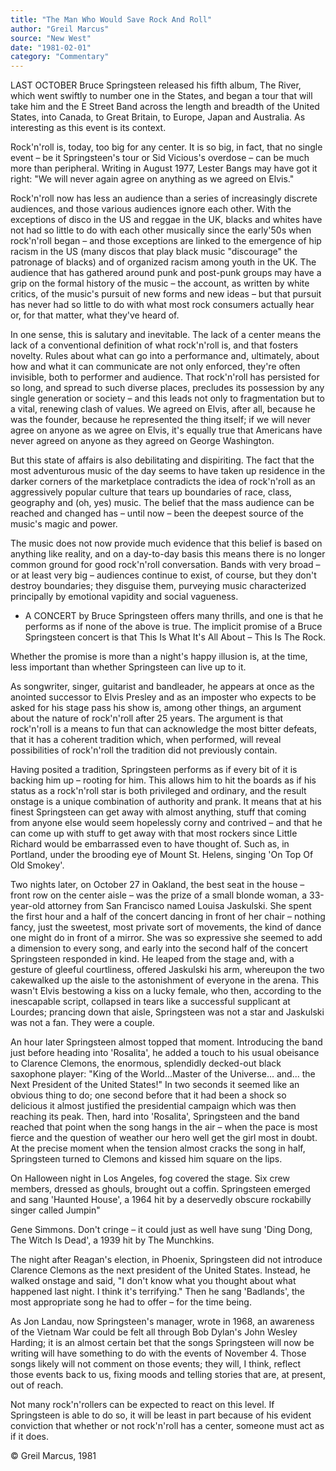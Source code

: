 ```yaml
---
title: "The Man Who Would Save Rock And Roll"
author: "Greil Marcus"
source: "New West"
date: "1981-02-01"
category: "Commentary"
---
```


LAST OCTOBER Bruce Springsteen released his fifth album, The River, which went swiftly to number one in the States, and began a tour that will take him and the E Street Band across the length and breadth of the United States, into Canada, to Great Britain, to Europe, Japan and Australia. As interesting as this event is its context.

Rock'n'roll is, today, too big for any center. It is so big, in fact, that no single event – be it Springsteen's tour or Sid Vicious's overdose – can be much more than peripheral. Writing in August 1977, Lester Bangs may have got it right: "We will never again agree on anything as we agreed on Elvis."

Rock'n'roll now has less an audience than a series of increasingly discrete audiences, and those various audiences ignore each other. With the exceptions of disco in the US and reggae in the UK, blacks and whites have not had so little to do with each other musically since the early'50s when rock'n'roll began – and those exceptions are linked to the emergence of hip racism in the US (many discos that play black music "discourage" the patronage of blacks) and of organized racism among youth in the UK. The audience that has gathered around punk and post-punk groups may have a grip on the formal history of the music – the account, as written by white critics, of the music's pursuit of new forms and new ideas – but that pursuit has never had so little to do with what most rock consumers actually hear or, for that matter, what they've heard of.

In one sense, this is salutary and inevitable. The lack of a center means the lack of a conventional definition of what rock'n'roll is, and that fosters novelty. Rules about what can go into a performance and, ultimately, about how and what it can communicate are not only enforced, they're often invisible, both to performer and audience. That rock'n'roll has persisted for so long, and spread to such diverse places, precludes its possession by any single generation or society – and this leads not only to fragmentation but to a vital, renewing clash of values. We agreed on Elvis, after all, because he was the founder, because he represented the thing itself; if we will never agree on anyone as we agree on Elvis, it's equally true that Americans have never agreed on anyone as they agreed on George Washington.

But this state of affairs is also debilitating and dispiriting. The fact that the most adventurous music of the day seems to have taken up residence in the darker corners of the marketplace contradicts the idea of rock'n'roll as an aggressively popular culture that tears up boundaries of race, class, geography and (oh, yes) music. The belief that the mass audience can be reached and changed has – until now – been the deepest source of the music's magic and power.

The music does not now provide much evidence that this belief is based on anything like reality, and on a day-to-day basis this means there is no longer common ground for good rock'n'roll conversation. Bands with very broad – or at least very big – audiences continue to exist, of course, but they don't destroy boundaries; they disguise them, purveying music characterized principally by emotional vapidity and social vagueness.

- A CONCERT by Bruce Springsteen offers many thrills, and one is that he performs as if none of the above is true. The implicit promise of a Bruce Springsteen concert is that This Is What It's All About – This Is The Rock.

Whether the promise is more than a night's happy illusion is, at the time, less important than whether Springsteen can live up to it.

As songwriter, singer, guitarist and bandleader, he appears at once as the anointed successor to Elvis Presley and as an imposter who expects to be asked for his stage pass his show is, among other things, an argument about the nature of rock'n'roll after 25 years. The argument is that rock'n'roll is a means to fun that can acknowledge the most bitter defeats, that it has a coherent tradition which, when performed, will reveal possibilities of rock'n'roll the tradition did not previously contain.

Having posited a tradition, Springsteen performs as if every bit of it is backing him up – rooting for him. This allows him to hit the boards as if his status as a rock'n'roll star is both privileged and ordinary, and the result onstage is a unique combination of authority and prank. It means that at his finest Springsteen can get away with almost anything, stuff that coming from anyone else would seem hopelessly corny and contrived – and that he can come up with stuff to get away with that most rockers since Little Richard would be embarrassed even to have thought of. Such as, in Portland, under the brooding eye of Mount St. Helens, singing 'On Top Of Old Smokey'.

Two nights later, on October 27 in Oakland, the best seat in the house – front row on the center aisle – was the prize of a small blonde woman, a 33-year-old attorney from San Francisco named Louisa Jaskulski. She spent the first hour and a half of the concert dancing in front of her chair – nothing fancy, just the sweetest, most private sort of movements, the kind of dance one might do in front of a mirror. She was so expressive she seemed to add a dimension to every song, and early into the second half of the concert Springsteen responded in kind. He leaped from the stage and, with a gesture of gleeful courtliness, offered Jaskulski his arm, whereupon the two cakewalked up the aisle to the astonishment of everyone in the arena. This wasn't Elvis bestowing a kiss on a lucky female, who then, according to the inescapable script, collapsed in tears like a successful supplicant at Lourdes; prancing down that aisle, Springsteen was not a star and Jaskulski was not a fan. They were a couple.

An hour later Springsteen almost topped that moment. Introducing the band just before heading into 'Rosalita', he added a touch to his usual obeisance to Clarence Clemons, the enormous, splendidly decked-out black saxophone player: "King of the World...Master of the Universe... and... the Next President of the United States!" In two seconds it seemed like an obvious thing to do; one second before that it had been a shock so delicious it almost justified the presidential campaign which was then reaching its peak. Then, hard into 'Rosalita', Springsteen and the band reached that point when the song hangs in the air – when the pace is most fierce and the question of weather our hero well get the girl most in doubt. At the precise moment when the tension almost cracks the song in half, Springsteen turned to Clemons and kissed him square on the lips.

On Halloween night in Los Angeles, fog covered the stage. Six crew members, dressed as ghouls, brought out a coffin. Springsteen emerged and sang 'Haunted House', a 1964 hit by a deservedly obscure rockabilly singer called Jumpin"

Gene Simmons. Don't cringe – it could just as well have sung 'Ding Dong, The Witch Is Dead', a 1939 hit by The Munchkins.

The night after Reagan's election, in Phoenix, Springsteen did not introduce Clarence Clemons as the next president of the United States. Instead, he walked onstage and said, "I don't know what you thought about what happened last night. I think it's terrifying." Then he sang 'Badlands', the most appropriate song he had to offer – for the time being.

As Jon Landau, now Springsteen's manager, wrote in 1968, an awareness of the Vietnam War could be felt all through Bob Dylan's John Wesley Harding; it is an almost certain bet that the songs Springsteen will now be writing will have something to do with the events of November 4. Those songs likely will not comment on those events; they will, I think, reflect those events back to us, fixing moods and telling stories that are, at present, out of reach.

Not many rock'n'rollers can be expected to react on this level. If Springsteen is able to do so, it will be least in part because of his evident conviction that whether or not rock'n'roll has a center, someone must act as if it does.

© Greil Marcus, 1981
